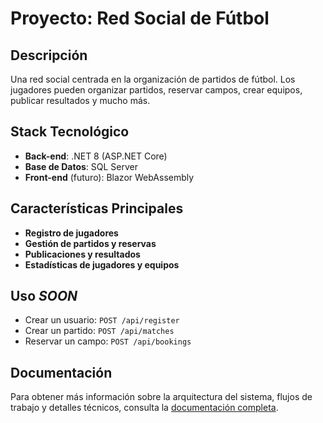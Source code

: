 # Proyecto: Red Social de Fútbol

## Descripción
Una red social centrada en la organización de partidos de fútbol. Los jugadores pueden organizar partidos, reservar campos, crear equipos, publicar resultados y mucho más.

## Stack Tecnológico
- **Back-end**: .NET 8 (ASP.NET Core)
- **Base de Datos**: SQL Server
- **Front-end** (futuro): Blazor WebAssembly

## Características Principales
- **Registro de jugadores**
- **Gestión de partidos y reservas**
- **Publicaciones y resultados**
- **Estadísticas de jugadores y equipos**

## Uso *SOON*
- Crear un usuario: `POST /api/register`
- Crear un partido: `POST /api/matches`
- Reservar un campo: `POST /api/bookings`

## Documentación
Para obtener más información sobre la arquitectura del sistema, flujos de trabajo y detalles técnicos, consulta la [documentación completa](docs/index.md).
